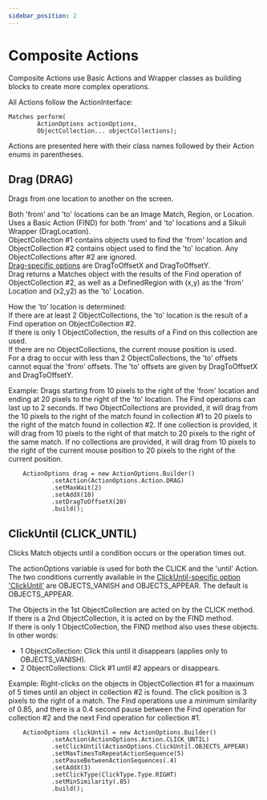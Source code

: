 ```yaml
---
sidebar_position: 2
---
```


# Composite Actions

Composite Actions use Basic Actions and Wrapper classes 
as building blocks to create more complex operations.  

All Actions follow the ActionInterface:

    Matches perform(
            ActionOptions actionOptions, 
            ObjectCollection... objectCollections);

Actions are presented here with their class names followed by their Action enums in parentheses.  

## Drag (DRAG)

Drags from one location to another on the screen.  

Both 'from' and 'to' locations can be an Image Match, Region, or Location.  
Uses a Basic Action (FIND) for both 'from' and 'to' locations and 
a Sikuli Wrapper (DragLocation).  
ObjectCollection #1 contains objects used to find the 'from' location and 
ObjectCollection #2 contains object used to find the 'to' location. 
Any ObjectCollections after #2 are ignored.  
[Drag-specific options](../data-types/actionOptions#dragtooffsetx--dragtooffsety) 
are DragToOffsetX and DragToOffsetY.  
Drag returns a Matches object with the results of the Find operation 
of ObjectCollection #2, as well as a DefinedRegion with (x,y) as the 
'from' Location and (x2,y2) as the 'to' Location.  

How the 'to' location is determined:  
If there are at least 2 ObjectCollections, 
the 'to' location is the result of a Find operation on ObjectCollection #2.  
If there is only 1 ObjectCollection, the results of a Find on this collection are used.  
If there are no ObjectCollections, the current mouse position is used.  
For a drag to occur with less than 2 ObjectCollections, the 'to' offsets cannot 
equal the 'from' offsets. The 'to' offsets are given by DragToOffsetX and
DragToOffsetY.  

Example: Drags starting from 10 pixels to the right of the 'from' location and 
ending at 20 pixels to the right of the 'to' location. The Find operations can 
last up to 2 seconds. If two ObjectCollections are provided, it will drag from 
the 10 pixels to the right of the match found in collection #1 
to 20 pixels to the right of the match found in collection #2. If one 
collection is provided, it will drag from 10 pixels to the right of 
that match to 20 pixels to the right of the same match.
If no collections are provided, it will drag from 10 pixels to the right of 
the current mouse position to 20 pixels to the right of the current position.  

        ActionOptions drag = new ActionOptions.Builder()
                .setAction(ActionOptions.Action.DRAG)
                .setMaxWait(2)
                .setAddX(10)
                .setDragToOffsetX(20)
                .build();

## ClickUntil (CLICK_UNTIL)

Clicks Match objects until a condition occurs or the operation times out.  

The actionOptions variable is used for both the CLICK and the 'until' Action.  
The two conditions currently available in the 
[ClickUntil-specific option 'ClickUntil'](../data-types/actionOptions#clickuntil) 
are OBJECTS_VANISH and OBJECTS_APPEAR. The default is OBJECTS_APPEAR.  

The Objects in the 1st ObjectCollection are acted on by the CLICK method.  
If there is a 2nd ObjectCollection, it is acted on by the FIND method.  
If there is only 1 ObjectCollection, the FIND method also uses these objects.  
In other words:
* 1 ObjectCollection: Click this until it disappears (applies only to OBJECTS_VANISH). 
* 2 ObjectCollections: Click #1 until #2 appears or disappears.

Example: Right-clicks on the objects in ObjectCollection #1 for a maximum of 
5 times until an object in collection #2 is found. The click position is 
3 pixels to the right of a match. The Find operations use a minimum similarity of
0.85, and there is a 0.4 second pause between the Find operation for collection #2
and the next Find operation for collection #1.

        ActionOptions clickUntil = new ActionOptions.Builder()
                .setAction(ActionOptions.Action.CLICK_UNTIL)
                .setClickUntil(ActionOptions.ClickUntil.OBJECTS_APPEAR)
                .setMaxTimesToRepeatActionSequence(5)
                .setPauseBetweenActionSequences(.4)
                .setAddX(3)
                .setClickType(ClickType.Type.RIGHT)
                .setMinSimilarity(.85)
                .build();